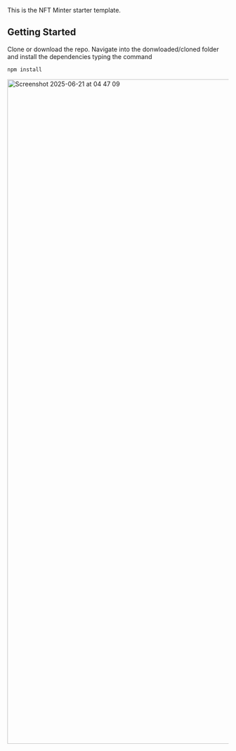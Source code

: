 This is the NFT Minter starter template.

## Getting Started

Clone or download the repo.
Navigate into the donwloaded/cloned folder and install the dependencies typing the command

```bash
npm install
```
<img width="1512" alt="Screenshot 2025-06-21 at 04 47 09" src="https://github.com/user-attachments/assets/603d6900-1211-4450-8311-dbadc2bda093" />
